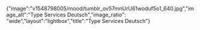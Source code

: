 {"image":"v1548798005/mood/tumblr_ov57mnUrU61woduf5o1_640.jpg","image_alt":"Type Services Deutsch","image_ratio": "wide","layout":"lightbox","title":"Type Services Deutsch"}